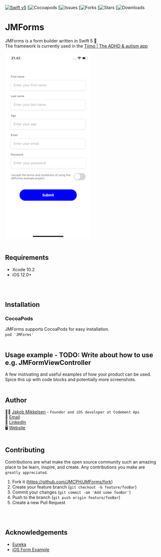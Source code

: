[![Swift v5](https://img.shields.io/badge/Swift-5-orange.svg?style=flat)](https://developer.apple.com/swift/)
[![Cocoapods](https://img.shields.io/cocoapods/p/:spec)
[![Issues](https://img.shields.io/github/issues/JMCPH/JMForms)
[![Forks](https://img.shields.io/github/forks/JMCPH/JMForms)
[![Stars](https://img.shields.io/github/stars/JMCPH/JMForms)
[![Downloads](https://img.shields.io//github/downloads/:user/:repo/total)

# JMForms

JMForms is a form builder written in Swift 5 📝 <br />
The framework is currently used in the [Tiimo | The ADHD & autism app](https://apps.apple.com/dk/app/tiimo-the-adhd-autism-app/id1480220328)

![alt text](https://github.com/JMCPH/JMForms/blob/master/Screenshots/screenshot1.png?raw=true)
<br />
<br />

## Requirements

* Xcode 10.2
* iOS 12.0+
<br />
<br />

## Installation

### CocoaPods

JMForms supports CocoaPods for easy installation.<br />
```pod 'JMForms'```
<br />
<br />


## Usage example - TODO: Write about how to use e.g. JMFormViewController

A few motivating and useful examples of how your product can be used. Spice this up with code blocks and potentially more screenshots.
<br />
<br />


## Author

🕴🏻 [Jakob Mikkelsen](https://github.com/JMCPH) - ```Founder and iOS developer at Codement Aps```<br />
📩 [Email](mailto:jpm@codement.dk?subject=[GitHub]%20JMForms)<br />
🔗 [LinkedIn](https://www.linkedin.com/in/JMCPH)<br />
🖥 [Website](www.codement.dk)
<br />
<br />


## Contributing
Contributions are what make the open source community such an amazing place to be learn, inspire, and create. Any contributions you make are ``greatly appreciated``.
1. Fork it (<https://github.com/JMCPH/JMForms/fork>)
2. Create your feature branch (`git checkout -b feature/fooBar`)
3. Commit your changes (`git commit -am 'Add some fooBar'`)
4. Push to the branch (`git push origin feature/fooBar`)
5. Create a new Pull Request
<br />
<br />


## Acknowledgements
- [Eureka](https://github.com/xmartlabs/Eureka)
- [iOS Form Example](https://github.com/Ericdowney/iOSFormExample)

